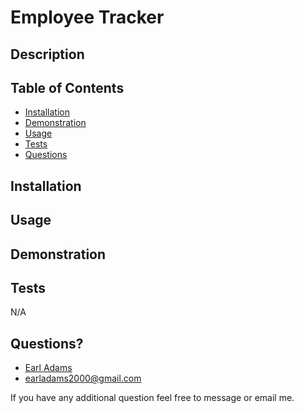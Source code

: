 # Employee Tracker

## Description


## Table of Contents
 * [Installation](#installation)
 * [Demonstration](#demonstration)
 * [Usage](#usage)
 * [Tests](#tests)
 * [Questions](#questions)
        
        
## Installation

        
        
## Usage

   
   
## Demonstration
 


## Tests
N/A
        
## Questions?
* [Earl Adams](https://github.com/Bballplayer33)
* earladams2000@gmail.com
        
 If you have any additional question feel free to message or email me.
